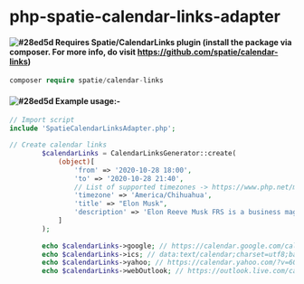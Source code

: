 # php-spatie-calendar-links-adapter

#### ![#28ed5d](https://via.placeholder.com/15/28ed5d/000000?text=+) Requires Spatie/CalendarLinks plugin (install the package via composer. For more info, do visit https://github.com/spatie/calendar-links)
```php
composer require spatie/calendar-links
```
#### ![#28ed5d](https://via.placeholder.com/15/28ed5d/000000?text=+) Example usage:-
```php
// Import script
include 'SpatieCalendarLinksAdapter.php';

// Create calendar links
        $calendarLinks = CalendarLinksGenerator::create(
            (object)[
                'from' => '2020-10-28 18:00',
                'to' => '2020-10-28 21:40',
                // List of supported timezones -> https://www.php.net/manual/en/timezones.php
                'timezone' => 'America/Chihuahua',
                'title' => "Elon Musk",
                'description' => 'Elon Reeve Musk FRS is a business magnate, industrial designer, engineer, and philanthropist. He is the founder, CEO, CTO and chief designer of SpaceX; early investor, CEO and product architect of Tesla, Inc.; founder of The Boring Company; co-founder of Neuralink; and co-founder and initial co-chairman of OpenAI <br>For more information, please visit our website <a href="https://en.wikipedia.org/wiki/Elon_Musk">here</a>.',
            ]
        );
        
        echo $calendarLinks->google; // https://calendar.google.com/calendar/render?action=TEMPLATE&dates=20200929...
        echo $calendarLinks->ics; // data:text/calendar;charset=utf8;base64,QkVHSU46VkNBTEVOREFS...
        echo $calendarLinks->yahoo; // https://calendar.yahoo.com/?v=60&view=d&type=20&st=202009...
        echo $calendarLinks->webOutlook; // https://outlook.live.com/calendar/deeplink/compose?path=/calendar/action/compos...
```
